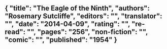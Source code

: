 {
 "title": "The Eagle of the Ninth",
 "authors": "Rosemary Sutcliffe",
 "editors": "",
 "translator": "",
 "date": "2014-04-09",
 "rating": "",
 "re-read": "",
 "pages": "256",
 "non-fiction": "",
 "comic": "",
 "published": "1954"
}
---

